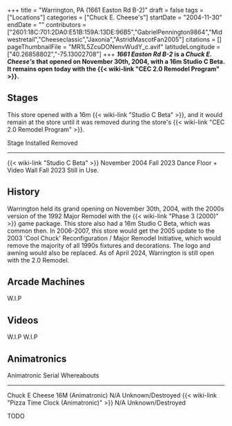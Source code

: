 +++
title = "Warrington, PA (1661 Easton Rd B-2)"
draft = false
tags = ["Locations"]
categories = ["Chuck E. Cheese's"]
startDate = "2004-11-30"
endDate = ""
contributors = ["2601:18C:701:2DA0:E51B:159A:13DE:96B5","GabrielPennington9864","Midwestretail","Cheeseclassic","Jaxonia","AstridMascotFan2005"]
citations = []
pageThumbnailFile = "MR1L5ZcuDONenvWudY_c.avif"
latitudeLongitude = ["40.26858802","-75.13002708"]
+++
***1661 Easton Rd B-2* is a *Chuck E. Cheese's* that opened on November 30th, 2004, with a 16m Studio C Beta. It remains open today with the {{< wiki-link "CEC 2.0 Remodel Program" >}}.**

## Stages

This store opened with a 16m {{< wiki-link "Studio C Beta" >}}, and it would remain at the store until it was removed during the store's {{< wiki-link "CEC 2.0 Remodel Program" >}}.

  Stage                                   Installed       Removed
  --------------------------------------- --------------- ---------------
  {{< wiki-link "Studio C Beta" >}}   November 2004   Fall 2023
  Dance Floor + Video Wall                Fall 2023       Still in Use.

## History

Warrington held its grand opening on November 30th, 2004, with the 2000s version of the 1992 Major Remodel with the {{< wiki-link "Phase 3 (2000)" >}} game package. This store also had a 16m Studio C Beta, which was common then. In 2006-2007, this store would get the 2005 update to the 2003 'Cool Chuck' Reconfiguration / Major Remodel Initiative, which would remove the majority of all 1990s fixtures and decorations. The logo and awning would also be replaced. As of April 2024, Warrington is still open with the 2.0 Remodel.

## Arcade Machines

W.I.P

## Videos

W.I.P
W.I.P

## Animatronics

  Animatronic                                              Serial   Whereabouts
  -------------------------------------------------------- -------- -------------------
  Chuck E Cheese 16M (Animatronic)                         N/A      Unknown/Destroyed
  {{< wiki-link "Pizza Time Clock (Animatronic)" >}}   N/A      Unknown/Destroyed
                                                                    

TODO
